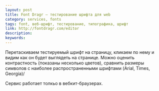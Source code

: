 ```yaml
---
layout: post
title: Font Dragr — тестирование шрифта для web
category: services, fonts
tags: font, веб-шрифт, тестирование, типографика, шрифт
link: http://fontdragr.com/editor
description:
keywords:
---
```


<p>Перетаскиваем тестируемый шрифт на страницу, кликаем по нему и видим как он будет выглядеть на странице. Можно оценить контрастность (показаны несколько цветов), сравнить размеры символов с наиболее распространенными шрифтами (Arial, Times, Georgia)/ </p>
<p>Сервис работает толкьо в вебкит-браузерах.</p>
